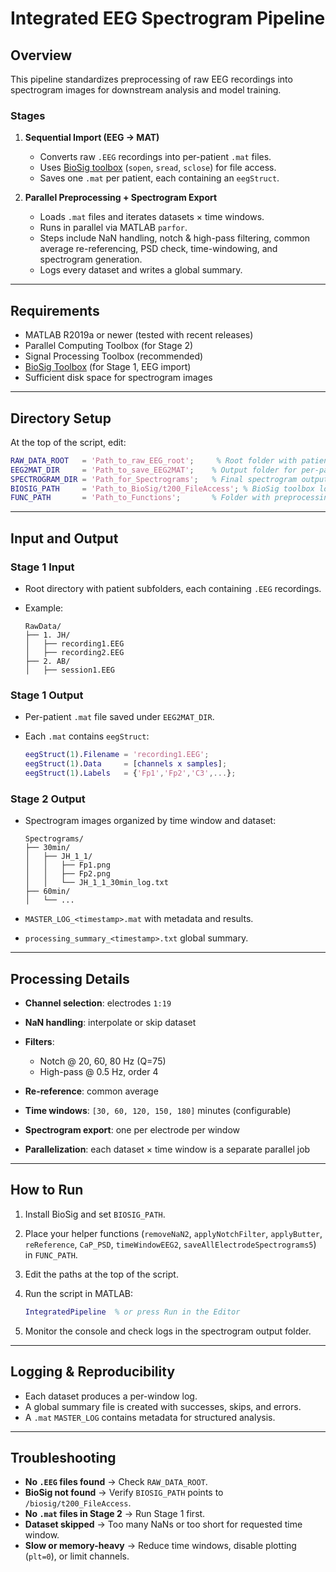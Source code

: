 # Integrated EEG Spectrogram Pipeline

## Overview

This pipeline standardizes preprocessing of raw EEG recordings into spectrogram images for downstream analysis and model training.

### **Stages**

1. **Sequential Import (EEG → MAT)**

   * Converts raw `.EEG` recordings into per-patient `.mat` files.
   * Uses [BioSig toolbox](https://biosig.sourceforge.net/) (`sopen`, `sread`, `sclose`) for file access.
   * Saves one `.mat` per patient, each containing an `eegStruct`.

2. **Parallel Preprocessing + Spectrogram Export**

   * Loads `.mat` files and iterates datasets × time windows.
   * Runs in parallel via MATLAB `parfor`.
   * Steps include NaN handling, notch & high-pass filtering, common average re-referencing, PSD check, time-windowing, and spectrogram generation.
   * Logs every dataset and writes a global summary.

---

## Requirements

* MATLAB R2019a or newer (tested with recent releases)
* Parallel Computing Toolbox (for Stage 2)
* Signal Processing Toolbox (recommended)
* [BioSig Toolbox](https://biosig.sourceforge.net/) (for Stage 1, EEG import)
* Sufficient disk space for spectrogram images

---

## Directory Setup

At the top of the script, edit:

```matlab
RAW_DATA_ROOT   = 'Path_to_raw_EEG_root';     % Root folder with patient subfolders containing .EEG files
EEG2MAT_DIR     = 'Path_to_save_EEG2MAT';    % Output folder for per-patient .mat files
SPECTROGRAM_DIR = 'Path_for_Spectrograms';   % Final spectrogram output root
BIOSIG_PATH     = 'Path_to_BioSig/t200_FileAccess'; % BioSig toolbox location
FUNC_PATH       = 'Path_to_Functions';       % Folder with preprocessing functions
```

---

## Input and Output

### **Stage 1 Input**

* Root directory with patient subfolders, each containing `.EEG` recordings.
* Example:

  ```
  RawData/
  ├── 1. JH/
  │   ├── recording1.EEG
  │   ├── recording2.EEG
  ├── 2. AB/
  │   ├── session1.EEG
  ```

### **Stage 1 Output**

* Per-patient `.mat` file saved under `EEG2MAT_DIR`.
* Each `.mat` contains `eegStruct`:

  ```matlab
  eegStruct(1).Filename = 'recording1.EEG';
  eegStruct(1).Data     = [channels x samples];
  eegStruct(1).Labels   = {'Fp1','Fp2','C3',...};
  ```

### **Stage 2 Output**

* Spectrogram images organized by time window and dataset:

  ```
  Spectrograms/
  ├── 30min/
  │   ├── JH_1_1/
  │   │   ├── Fp1.png
  │   │   ├── Fp2.png
  │   │   └── JH_1_1_30min_log.txt
  ├── 60min/
  │   └── ...
  ```
* `MASTER_LOG_<timestamp>.mat` with metadata and results.
* `processing_summary_<timestamp>.txt` global summary.

---

## Processing Details

* **Channel selection**: electrodes `1:19`
* **NaN handling**: interpolate or skip dataset
* **Filters**:

  * Notch @ 20, 60, 80 Hz (Q=75)
  * High-pass @ 0.5 Hz, order 4
* **Re-reference**: common average
* **Time windows**: `[30, 60, 120, 150, 180]` minutes (configurable)
* **Spectrogram export**: one per electrode per window
* **Parallelization**: each dataset × time window is a separate parallel job

---

## How to Run

1. Install BioSig and set `BIOSIG_PATH`.
2. Place your helper functions (`removeNaN2`, `applyNotchFilter`, `applyButter`, `reReference`, `CaP_PSD`, `timeWindowEEG2`, `saveAllElectrodeSpectrograms5`) in `FUNC_PATH`.
3. Edit the paths at the top of the script.
4. Run the script in MATLAB:

   ```matlab
   IntegratedPipeline  % or press Run in the Editor
   ```
5. Monitor the console and check logs in the spectrogram output folder.

---

## Logging & Reproducibility

* Each dataset produces a per-window log.
* A global summary file is created with successes, skips, and errors.
* A `.mat` `MASTER_LOG` contains metadata for structured analysis.

---

## Troubleshooting

* **No `.EEG` files found** → Check `RAW_DATA_ROOT`.
* **BioSig not found** → Verify `BIOSIG_PATH` points to `/biosig/t200_FileAccess`.
* **No `.mat` files in Stage 2** → Run Stage 1 first.
* **Dataset skipped** → Too many NaNs or too short for requested time window.
* **Slow or memory-heavy** → Reduce time windows, disable plotting (`plt=0`), or limit channels.

